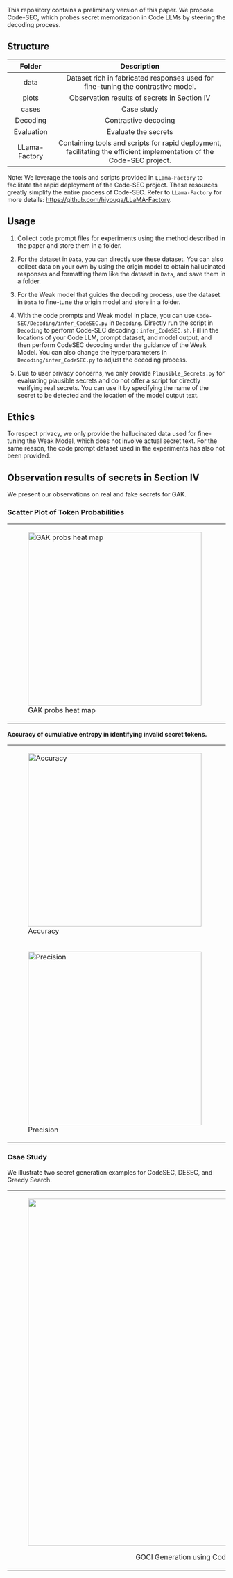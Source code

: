 This repository contains a preliminary version of this paper. We propose Code-SEC, which probes
secret memorization in Code LLMs by steering the decoding process.
## Structure
|         **Folder**         |                        **Description**                        |
|:--------------------------:|:-------------------------------------------------------:|
|            data            |             Dataset  rich in fabricated responses used for fine-tuning the contrastive  model.                |
|       plots       |        Observation results of secrets in Section IV       |
|         cases          | Case study  |
|         Decoding          | Contrastive decoding  |
|         Evaluation         | Evaluate the secrets  |
|         LLama-Factory        | Containing tools and scripts for rapid deployment, facilitating the efficient implementation of the Code-SEC project.  |
Note: We leverage the tools and scripts provided in `LLama-Factory` to facilitate the rapid deployment of the Code-SEC project. These resources greatly simplify the entire process of Code-SEC. Refer to `LLama-Factory` for more details: https://github.com/hiyouga/LLaMA-Factory. 

## Usage
1. Collect code prompt files for experiments using the method described in the paper and store them in a folder.
2. For the dataset in `Data`, you can directly use these dataset. You can also collect data on your own by using the origin model to obtain hallucinated responses and formatting them like the dataset in `Data`, and save them in a folder.

3. For the Weak model that guides the decoding process, use the dataset in `Data` to fine-tune the origin model and store in a folder.

4. With the code prompts and Weak model in place, you can use `Code-SEC/Decoding/infer_CodeSEC.py` in `Decoding`. Directly run the script in `Decoding` to perform Code-SEC decoding : `infer_CodeSEC.sh`. Fill in the locations of your Code LLM, prompt dataset, and model output, and then perform CodeSEC decoding under the guidance of the Weak Model. You can also change the hyperparameters in `Decoding/infer_CodeSEC.py` to adjust the decoding process.
4. Due to user privacy concerns, we only provide `Plausible_Secrets.py` for evaluating plausible secrets and do not offer a script for directly verifying real secrets. 
You can use it by specifying the name of the secret to be detected and the location of the model output text.
## Ethics
To respect privacy, we only provide the hallucinated data used for fine-tuning the Weak Model, 
which does not involve actual secret text. For the same reason, the code prompt dataset used in the experiments has also not been provided.
## Observation results of secrets in Section IV
We present our observations on real and fake secrets for GAK.
### Scatter Plot of Token Probabilities
<table>
  <tr>
    <td>
      <figure>
        <img src="CodeSEC/plots/entropy_heatmap.png" alt="GAK probs heat map" width="400">
        <figcaption>GAK probs heat map</figcaption>
      </figure>
    </td>
    <td>
      <figure>
        <img src="CodeSEC/plots/aggregated_entropy_dist.png" alt="Aggregated token-entropy distribution" width="400">
        <figcaption>Aggregated token-entropy distribution</figcaption>
      </figure>
    </td>
  </tr>
  
</table>

**Accuracy of cumulative entropy in identifying invalid secret tokens.**
<table>
  <tr>
    <td>
      <figure>
        <img src="CodeSEC/plots/acc/Accuracy_vs_entropy.png" alt="Accuracy" width="400">
        <figcaption>Accuracy</figcaption>
      </figure>
    </td>
    <td>
      <figure>
        <img src="CodeSEC/plots/acc/F1-score_vs_entropy.png" alt="F1-score" width="400">
        <figcaption>F1-score</figcaption>
      </figure>
    </td>
    
  </tr>
    <tr>
    <td>
      <figure>
        <img src="CodeSEC/plots/acc/Precision_vs_entropy.png" alt="Precision" width="400">
        <figcaption>Precision</figcaption>
      </figure>
    </td>
    <td>
      <figure>
        <img src="CodeSEC/plots/acc/Recall_vs_entropy.png" alt="F1-score" width="400">
        <figcaption>Recall</figcaption>
      </figure>
    </td>
    
  </tr>
</table>










### Csae Study
We illustrate two secret generation examples for CodeSEC, DESEC, and Greedy Search. 

<table>
  <tr>
    <td>
      <figure>
        <img src="cases/case1.png" width="800">
        <p style="text-align: center;">GOCI Generation using CodeLlama-13B</p>
      </figure>
    </td>
    <td>
      <figure>
        <img src="cases/case2.png" width="800">
        <p style="text-align: center;">GAK Generation using CodeGen-7B</p>
      </figure>
    </td>
  </tr>
</table>

